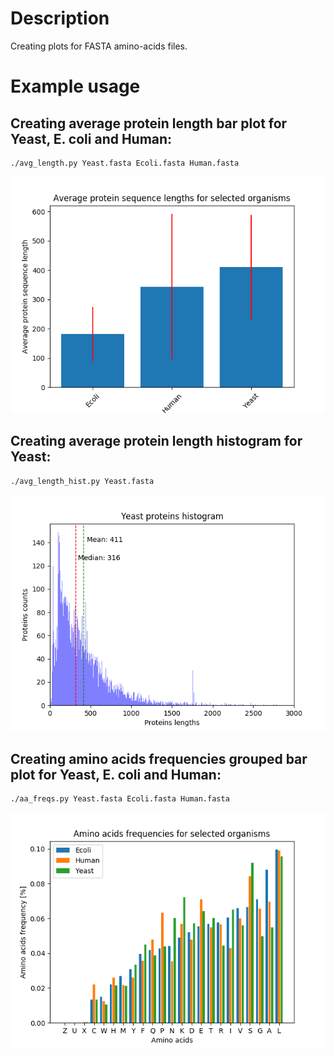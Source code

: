 # Description
Creating plots for FASTA amino-acids files.

# Example usage

## Creating average protein length bar plot for Yeast, E. coli and Human:

```bash
./avg_length.py Yeast.fasta Ecoli.fasta Human.fasta
```

![alt text](https://github.com/moozeq/AWD_FASTA_plots/raw/master/avg_length.png "Average protein sequence lengths")

## Creating average protein length histogram for Yeast:

```bash
./avg_length_hist.py Yeast.fasta
```

![alt text](https://github.com/moozeq/AWD_FASTA_plots/raw/master/Yeast-phist.png "Protein sequence lengths histogram")

## Creating amino acids frequencies grouped bar plot for Yeast, E. coli and Human:

```bash
./aa_freqs.py Yeast.fasta Ecoli.fasta Human.fasta
```

![alt text](https://github.com/moozeq/AWD_FASTA_plots/raw/master/aa_freqs.png "Amino acids frequencies multispecies comparision")